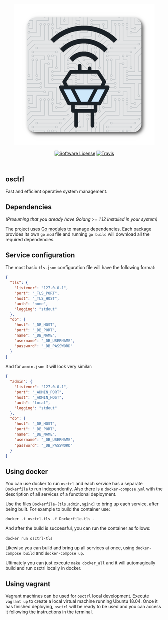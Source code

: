 <p align="center">
  <img alt="osctrl" src="logo.png" />
  <p align="center">
    <a href="https://github.com/javuto/osctrl/blob/master/LICENSE.md"><img alt="Software License" src="https://img.shields.io/badge/license-GPL3-brightgreen.svg?style=flat-square"></a>
    <a href="https://travis-ci.org/javuto/osctrl"><img alt="Travis" src="https://img.shields.io/travis/javuto/osctrl/master.svg?style=flat-square"></a>
  </p>
</p>

</br>

## osctrl

Fast and efficient operative system management.

## Dependencies

*(Presuming that you aready have Golang >= 1.12 installed in your system)*

The project uses [Go modules](https://github.com/golang/go/wiki/Modules) to manage dependencies. Each package provides its own `go.mod` file and running `go build` will download all the required dependencies.

## Service configuration

The most basic `tls.json` configuration file will have the following format:

```json
{
  "tls": {
    "listener": "127.0.0.1",
    "port": "_TLS_PORT",
    "host": "_TLS_HOST",
    "auth": "none",
    "logging": "stdout"
  },
  "db": {
    "host": "_DB_HOST",
    "port": "_DB_PORT",
    "name": "_DB_NAME",
    "username": "_DB_USERNAME",
    "password": "_DB_PASSWORD"
  }
}
```

And for `admin.json` it will look very similar:

```json
{
  "admin": {
    "listener": "127.0.0.1",
    "port": "_ADMIN_PORT",
    "host": "_ADMIN_HOST",
    "auth": "local",
    "logging": "stdout"
  },
  "db": {
    "host": "_DB_HOST",
    "port": "_DB_PORT",
    "name": "_DB_NAME",
    "username": "_DB_USERNAME",
    "password": "_DB_PASSWORD"
  }
}
```

## Using docker

You can use docker to run  `osctrl` and each service has a separate `Dockerfile` to run independently. Also there is a `docker-compose.yml` with the description of all services of a functional deployment.

Use the files `Dockerfile-[tls,admin,nginx]` to bring up each service, after being built. For example to build the container use:

```shell
docker -t osctrl-tls -f Dockerfile-tls .
```

And after the build is successful, you can run the container as follows:

```shell
docker run osctrl-tls
```

Likewise you can build and bring up all services at once, using `docker-compose build` and `docker-compose up`.

Ultimately you can just execute `make docker_all` and it will automagically build and run osctrl locally in docker.

## Using vagrant

Vagrant machines can be used for `osctrl` local development. Execute `vagrant up` to create a local virtual machine running Ubuntu 18.04. Once it has finished deploying, `osctrl` will be ready to be used and you can access it following the instructions in the terminal.
